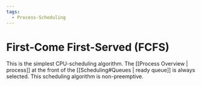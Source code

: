 ```yaml
---
tags:
  - Process-Scheduling
---
```

# First-Come First-Served (FCFS)
This is the simplest CPU-scheduling algorithm. The [[Process Overview | process]] at the front of the [[Scheduling#Queues | ready queue]] is always selected. This scheduling algorithm is non-preemptive.